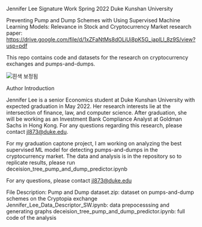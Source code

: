 Jennifer Lee Signature Work Spring 2022 Duke Kunshan University

Preventing Pump and Dump Schemes with Using Supervised Machine Learning Models: Relevance in Stock and Cryptocurrency Market
research paper: https://drive.google.com/file/d/1xZFaNtMs8dOLiUi8pK5G_japlLl_8z9S/view?usp=pdf

This repo contains code and datasets for the research on cryptocurrency exchanges and pumps-and-dumps.
 
![흰색 보정됨](https://user-images.githubusercontent.com/99083699/165436051-739500d0-1b45-46a8-b4af-c46dd2e9225e.jpg)

Author Introduction

Jennifer Lee is a senior Economics student at Duke Kunshan University with expected graduation in May 2022. Her research interests lie at the intersection of finance, law, and computer science. After graduation, she will be working as an Investment Bank Compliance Analyst at Goldman Sachs in Hong Kong. For any questions regarding this research, please contact jl873@duke.edu.

For my graduation captone project, I am working on analyzing the best supervised ML model for detecting pumps-and-dumps in the cryptocurrency market. 
The data and analysis is in the repository so to replicate results, please run deceision_tree_pump_and_dump_predictor.ipynb

For any questions, please contact jl873@duke.edu

File Description:
Pump and Dump dataset.zip: dataset on pumps-and-dump schemes on the Cryptopia exchange
Jennifer_Lee_Data_Descriptor_SW.ipynb: data prepocesssing and generating graphs
deceision_tree_pump_and_dump_predictor.ipynb: full code of the analysis
